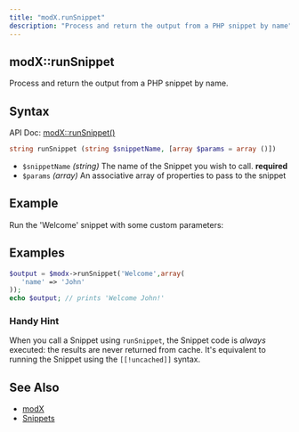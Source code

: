 ```yaml
---
title: "modX.runSnippet"
description: "Process and return the output from a PHP snippet by name"
---
```


## modX::runSnippet

Process and return the output from a PHP snippet by name.

## Syntax

API Doc: [modX::runSnippet()](http://api.modx.com/revolution/2.2/db_core_model_modx_modx.class.html#%5CmodX::runSnippet())

``` php
string runSnippet (string $snippetName, [array $params = array ()])
```

- `$snippetName` _(string)_ The name of the Snippet you wish to call. **required**
- `$params` _(array)_ An associative array of properties to pass to the snippet


## Example

Run the 'Welcome' snippet with some custom parameters:

## Examples

``` php
$output = $modx->runSnippet('Welcome',array(
   'name' => 'John'
));
echo $output; // prints 'Welcome John!'
```

### Handy Hint

When you call a Snippet using `runSnippet`, the Snippet code is _always_ executed: the results are never returned from cache. It's equivalent to running the Snippet using the `[[!uncached]]` syntax.

## See Also

- [modX](extending-modx/core-model/modx "modX")
- [Snippets](extending-modx/snippets "Snippets")
